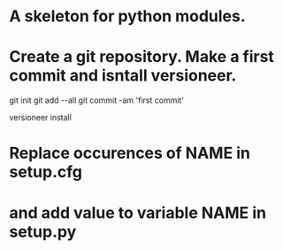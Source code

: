 # A skeleton for python modules. 
# Create a git repository. Make a first commit and isntall versioneer.
git init
git add --all
git commit -am 'first commit'

versioneer install

# Replace occurences of NAME in setup.cfg 
# and add value to variable NAME in setup.py
